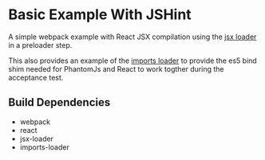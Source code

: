 # Basic Example With JSHint

A simple webpack example with React JSX compilation using the
[jsx loader](https://github.com/petehunt/jsx-loader) in a preloader step.

This also provides an example of the
[imports loader](https://github.com/webpack/imports-loader) to provide the es5
bind shim needed for PhantomJs and React to work togther during the acceptance
test.

## Build Dependencies

- webpack
- react
- jsx-loader
- imports-loader
